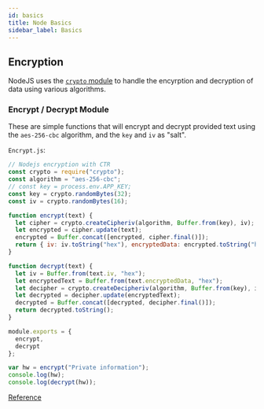 ```yaml
---
id: basics
title: Node Basics
sidebar_label: Basics
---
```


## Encryption

NodeJS uses the [`crypto` module](https://nodejs.org/en/knowledge/cryptography/how-to-use-crypto-module/) to handle the encyrption and decryption of data using various algorithms.

### Encrypt / Decrypt Module

These are simple functions that will encrypt and decrypt provided text using the `aes-256-cbc` algorithm, and the `key` and `iv` as "salt".

`Encrypt.js`:

```js
// Nodejs encryption with CTR
const crypto = require("crypto");
const algorithm = "aes-256-cbc";
// const key = process.env.APP_KEY;
const key = crypto.randomBytes(32);
const iv = crypto.randomBytes(16);

function encrypt(text) {
  let cipher = crypto.createCipheriv(algorithm, Buffer.from(key), iv);
  let encrypted = cipher.update(text);
  encrypted = Buffer.concat([encrypted, cipher.final()]);
  return { iv: iv.toString("hex"), encryptedData: encrypted.toString("hex") };
}

function decrypt(text) {
  let iv = Buffer.from(text.iv, "hex");
  let encryptedText = Buffer.from(text.encryptedData, "hex");
  let decipher = crypto.createDecipheriv(algorithm, Buffer.from(key), iv);
  let decrypted = decipher.update(encryptedText);
  decrypted = Buffer.concat([decrypted, decipher.final()]);
  return decrypted.toString();
}

module.exports = {
  encrypt,
  decrypt
};

var hw = encrypt("Private information");
console.log(hw);
console.log(decrypt(hw));
```

[Reference](https://codeforgeek.com/encrypt-and-decrypt-data-in-node-js/)
